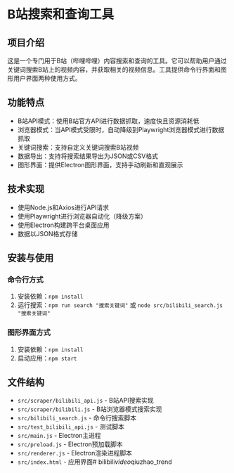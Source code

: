# B站搜索和查询工具

## 项目介绍
这是一个专门用于B站（哔哩哔哩）内容搜索和查询的工具。它可以帮助用户通过关键词搜索B站上的视频内容，并获取相关的视频信息。工具提供命令行界面和图形用户界面两种使用方式。

## 功能特点
- B站API模式：使用B站官方API进行数据抓取，速度快且资源消耗低
- 浏览器模式：当API模式受限时，自动降级到Playwright浏览器模式进行数据抓取
- 关键词搜索：支持自定义关键词搜索B站视频
- 数据导出：支持将搜索结果导出为JSON或CSV格式
- 图形界面：提供Electron图形界面，支持手动刷新和直观展示

## 技术实现
- 使用Node.js和Axios进行API请求
- 使用Playwright进行浏览器自动化（降级方案）
- 使用Electron构建跨平台桌面应用
- 数据以JSON格式存储

## 安装与使用

### 命令行方式
1. 安装依赖：`npm install`
2. 运行搜索：`npm run search "搜索关键词"` 或 `node src/bilibili_search.js "搜索关键词"`

### 图形界面方式
1. 安装依赖：`npm install`
2. 启动应用：`npm start`

## 文件结构
- `src/scraper/bilibili_api.js` - B站API搜索实现
- `src/scraper/bilibili.js` - B站浏览器模式搜索实现
- `src/bilibili_search.js` - 命令行搜索脚本
- `src/test_bilibili_api.js` - 测试脚本
- `src/main.js` - Electron主进程
- `src/preload.js` - Electron预加载脚本
- `src/renderer.js` - Electron渲染进程脚本
- `src/index.html` - 应用界面#   b i l i b i l i _ v i d e o _ q i u z h a o _ t r e n d 
 
 

